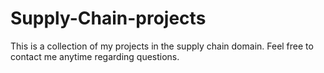 # Supply-Chain-projects

This is a collection of my projects in the supply chain domain. Feel free to contact me anytime regarding questions.
